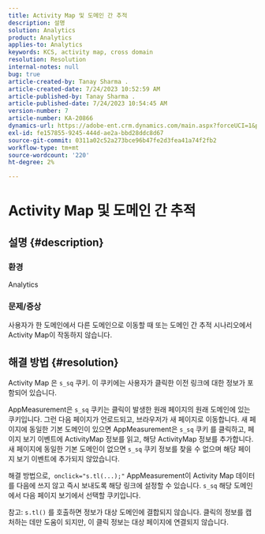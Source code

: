 ```yaml
---
title: Activity Map 및 도메인 간 추적
description: 설명
solution: Analytics
product: Analytics
applies-to: Analytics
keywords: KCS, activity map, cross domain
resolution: Resolution
internal-notes: null
bug: true
article-created-by: Tanay Sharma .
article-created-date: 7/24/2023 10:52:59 AM
article-published-by: Tanay Sharma .
article-published-date: 7/24/2023 10:54:45 AM
version-number: 7
article-number: KA-20866
dynamics-url: https://adobe-ent.crm.dynamics.com/main.aspx?forceUCI=1&pagetype=entityrecord&etn=knowledgearticle&id=82ae1840-102a-ee11-bdf4-6045bd006239
exl-id: fe157855-9245-444d-ae2a-bbd28ddc8d67
source-git-commit: 0311a02c52a273bce96b47fe2d3fea41a74f2fb2
workflow-type: tm+mt
source-wordcount: '220'
ht-degree: 2%

---
```


# Activity Map 및 도메인 간 추적

## 설명 {#description}


### 환경

Analytics

### 문제/증상

사용자가 한 도메인에서 다른 도메인으로 이동할 때 또는 도메인 간 추적 시나리오에서 Activity Map이 작동하지 않습니다.


## 해결 방법 {#resolution}


Activity Map 은 `s_sq` 쿠키. 이 쿠키에는 사용자가 클릭한 이전 링크에 대한 정보가 포함되어 있습니다.

AppMeasurement은 `s_sq` 쿠키는 클릭이 발생한 원래 페이지의 원래 도메인에 있는 쿠키입니다. 그런 다음 페이지가 언로드되고, 브라우저가 새 페이지로 이동합니다. 새 페이지에 동일한 기본 도메인이 있으면 AppMeasurement은 `s_sq` 쿠키 를 클릭하고, 페이지 보기 이벤트에 ActivityMap 정보를 읽고, 해당 ActivityMap 정보를 추가합니다. 새 페이지에 동일한 기본 도메인이 없으면 `s_sq` 쿠키 정보를 찾을 수 없으며 해당 페이지 보기 이벤트에 추가되지 않았습니다.

해결 방법으로,  `onclick="s.tl(...);"` AppMeasurement이 Activity Map 데이터를 다음에 쓰지 않고 즉시 보내도록 해당 링크에 설정할 수 있습니다. `s_sq` 해당 도메인에서 다음 페이지 보기에서 선택할 쿠키입니다.



참고: `s.tl()` 를 호출하면 정보가 대상 도메인에 결합되지 않습니다. 클릭의 정보를 캡처하는 데만 도움이 되지만, 이 클릭 정보는 대상 페이지에 연결되지 않습니다.
